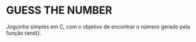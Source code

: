 # GUESS THE NUMBER

Joguinho simples em C, com o objetivo de encontrar o número gerado pela função rand().